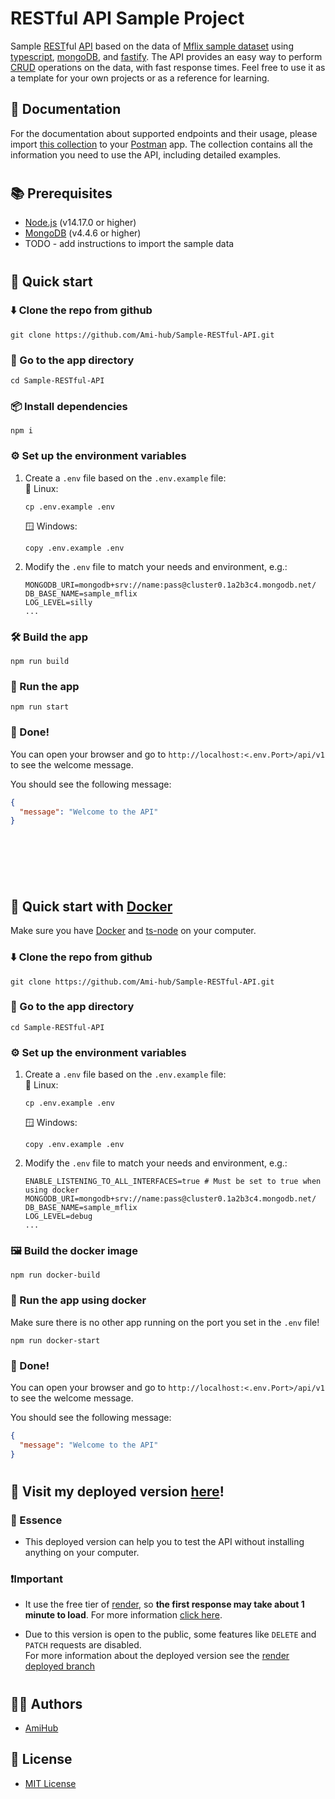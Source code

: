 # RESTful API Sample Project

Sample [REST](https://en.wikipedia.org/wiki/Representational_state_transfer)ful [API](https://en.wikipedia.org/wiki/API) based on the data of [Mflix sample dataset](https://www.mongodb.com/docs/atlas/sample-data/sample-mflix/) using [typescript](https://www.typescriptlang.org/), [mongoDB](https://www.mongodb.com/),
and [fastify](https://www.fastify.io/). The API provides an easy way to perform [CRUD](https://en.wikipedia.org/wiki/Create,_read,_update_and_delete) operations on the data, with fast response times. Feel free to use it as a template for your own projects or as a reference for learning.

## 📖 Documentation

For the documentation about supported endpoints and their usage, please import [this collection](https://gist.githubusercontent.com/Ami-hub/6de2c4f52b8c2b9f4a9fce7daa7b2034/raw/a32e1e380eaafbeab16115e8c4cd4052461fccca/Mfix%2520API.postman_collection.json) to your [Postman](https://www.postman.com/) app. The collection contains all the information you need to use the API, including detailed examples.

#

## 📚 Prerequisites

- [Node.js](https://nodejs.org/en/) (v14.17.0 or higher)
- [MongoDB](https://www.mongodb.com/) (v4.4.6 or higher)
- TODO - add instructions to import the sample data

#

## 🚀 Quick start

### ⬇️ Clone the repo from github

```
git clone https://github.com/Ami-hub/Sample-RESTful-API.git
```

### 🚗 Go to the app directory

```
cd Sample-RESTful-API
```

### 📦 Install dependencies

```
npm i
```

### ⚙️ Set up the environment variables

1. Create a `.env` file based on the `.env.example` file:  
   🐧 Linux:

   ```
   cp .env.example .env
   ```

   🪟 Windows:

   ```
   copy .env.example .env
   ```

2. Modify the `.env` file to match your needs and environment, e.g.:

   ```env
   MONGODB_URI=mongodb+srv://name:pass@cluster0.1a2b3c4.mongodb.net/
   DB_BASE_NAME=sample_mflix
   LOG_LEVEL=silly
   ...
   ```

### 🛠️ Build the app

```
npm run build
```

### 👟 Run the app

```
npm run start
```

### 🎉 Done!

You can open your browser and go to `http://localhost:<.env.Port>/api/v1` to see the welcome message.

You should see the following message:

```json
{
  "message": "Welcome to the API"
}
```

<br>

#

<br>

## 🐳 Quick start with [Docker](https://www.docker.com/)

Make sure you have [Docker](https://www.docker.com/) and [ts-node](https://www.npmjs.com/package/ts-node)
on your computer.

### ⬇️ Clone the repo from github

```
git clone https://github.com/Ami-hub/Sample-RESTful-API.git
```

### 🚗 Go to the app directory

```
cd Sample-RESTful-API
```

### ⚙️ Set up the environment variables

1. Create a `.env` file based on the `.env.example` file:  
   🐧 Linux:

   ```
   cp .env.example .env
   ```

   🪟 Windows:

   ```
   copy .env.example .env
   ```

2. Modify the `.env` file to match your needs and environment, e.g.:

   ```env
   ENABLE_LISTENING_TO_ALL_INTERFACES=true # Must be set to true when using docker
   MONGODB_URI=mongodb+srv://name:pass@cluster0.1a2b3c4.mongodb.net/
   DB_BASE_NAME=sample_mflix
   LOG_LEVEL=debug
   ...
   ```

### 🖼️ Build the docker image

```
npm run docker-build
```

### 👟 Run the app using docker

Make sure there is no other app running on the port you set in the `.env` file!

```
npm run docker-start
```

### 🎉 Done!

You can open your browser and go to `http://localhost:<.env.Port>/api/v1` to see the welcome message.

You should see the following message:

```json
{
  "message": "Welcome to the API"
}
```

#

## 🏰 Visit my deployed version [here](https://mysite-om0l.onrender.com/api)!

### 🌟 Essence

- This deployed version can help you to test the API without installing anything on your computer.

### ❗Important

- It use the free tier of [render](https://render.com/), so **the first response may take about 1 minute to load**. For more information [click here](https://render.com/docs/free#free-web-services).

- Due to this version is open to the public, some features like
  `DELETE` and `PATCH` requests are disabled.  
   For more information about the deployed version see the [render deployed branch]()

#

## ✍🏽 Authors

- [AmiHub](https://github.com/Ami-hub)

## 🪪 License

- [MIT License](https://github.com/Ami-hub/Sample-RESTful-API/blob/main/LICENSE)
